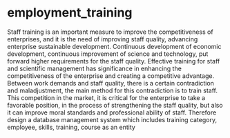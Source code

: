 # employment_training
Staff training is an important measure to improve the competitiveness of enterprises, and it is the need of improving staff quality,
advancing enterprise sustainable development. Continuous development of economic development,
continuous improvement of science and technology, put forward higher requirements for the staff quality.
Effective training for staff and scientific management has significance in enhancing the competitiveness of the enterprise and creating a competitive advantage.
Between work demands and staff quality, there is a certain contradiction and maladjustment, the main method for this contradiction is to train staff. 
This competition in the market, it is critical for the enterprise to take a favorable position, in the process of strengthening the staff quality,
but also it can improve moral standards and professional ability of staff. 
Therefore design a database management system which includes training category, employee, skills, training, course as an entity
